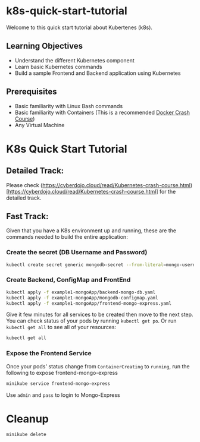# k8s-quick-start-tutorial

Welcome to this quick start tutorial about Kubertenes (k8s).

## Learning Objectives
- Understand the different Kubernetes component
- Learn basic Kubernetes commands
- Build a sample Frontend and Backend application using Kubernetes

## Prerequisites

- Basic familiarity with Linux Bash commands
- Basic familiarity with Containers (This is a recommended [Docker Crash Course](https://github.com/Resistor52/DockerCrashCourse/blob/main/README.md)) 
- Any Virtual Machine

# K8s Quick Start Tutorial
## Detailed Track:

Please check (https://cyberdojo.cloud/read/Kubernetes-crash-course.html)[https://cyberdojo.cloud/read/Kubernetes-crash-course.html] for the detailed track. 

## Fast Track:
Given that you have a K8s environment up and running, these are the commands needed to build the entire application:
### Create the secret (DB Username and Password)
```bash
kubectl create secret generic mongodb-secret --from-literal=mongo-username=mongouser --from-literal=mongo-password=mongopass
```
### Create Backend, ConfigMap and FrontEnd
```bash
kubectl apply -f example1-mongoApp/backend-mongo-db.yaml
kubectl apply -f example1-mongoApp/mongodb-configmap.yaml
kubectl apply -f example1-mongoApp/frontend-mongo-express.yaml
```
Give it few minutes for all services to be created then move to the next step.
You can check status of your pods by running `kubectl get po`. Or run `kubectl get all` to see all of your resources:
```bash
kubectl get all
```

### Expose the Frontend Service
Once your pods' status change from `ContainerCreating` to `running`, run the following to expose frontend-mongo-express
```bash
minikube service frontend-mongo-express
```
Use `admin` and `pass` to login to Mongo-Express

# Cleanup 

```bash
minikube delete
```
